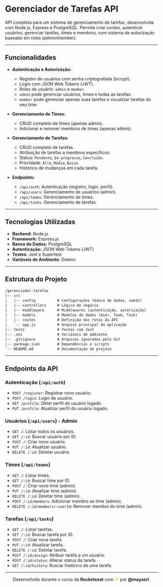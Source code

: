 # Gerenciador de Tarefas API

API completa para um sistema de gerenciamento de tarefas, desenvolvida com Node.js, Express e PostgreSQL. Permite criar contas, autenticar usuários, gerenciar tarefas, times e membros, com sistema de autorização baseado em roles (admin/member).

---

## Funcionalidades

- **Autenticação e Autorização:**
  - Registro de usuários com senha criptografada (bcrypt).
  - Login com JSON Web Tokens (JWT).
  - Roles de usuário: `admin` e `member`.
  - `admin` pode gerenciar usuários, times e todas as tarefas.
  - `member` pode gerenciar apenas suas tarefas e visualizar tarefas do seu time.

- **Gerenciamento de Times:**
  - CRUD completo de times (apenas admin).
  - Adicionar e remover membros de times (apenas admin).

- **Gerenciamento de Tarefas:**
  - CRUD completo de tarefas.
  - Atribuição de tarefas a membros específicos.
  - Status: `Pendente`, `Em progresso`, `Concluído`.
  - Prioridade: `Alta`, `Média`, `Baixa`.
  - Histórico de mudanças em cada tarefa.

- **Endpoints:**
  - `/api/auth`: Autenticação (registro, login, perfil).
  - `/api/users`: Gerenciamento de usuários (admin).
  - `/api/teams`: Gerenciamento de times.
  - `/api/tasks`: Gerenciamento de tarefas.

---

## Tecnologias Utilizadas

- **Backend:** Node.js
- **Framework:** Express.js
- **Banco de Dados:** PostgreSQL
- **Autenticação:** JSON Web Tokens (JWT)
- **Testes:** Jest e Supertest
- **Variáveis de Ambiente:** Dotenv

---

## Estrutura do Projeto

```
/gerenciador-tarefas
|-- src
|   |-- config          # Configurações (banco de dados, seeds)
|   |-- controllers     # Lógica de negócio
|   |-- middleware      # Middlewares (autenticação, autorização)
|   |-- models          # Modelos de dados (User, Team, Task)
|   |-- routes          # Definição das rotas da API
|   `-- app.js          # Arquivo principal da aplicação
|-- tests               # Testes com Jest
|-- .env                # Variáveis de ambiente
|-- .gitignore          # Arquivos ignorados pelo Git
|-- package.json        # Dependências e scripts
`-- README.md           # Documentação do projeto
```

---

## Endpoints da API

### Autenticação (`/api/auth`)

- `POST /register`: Registrar novo usuário.
- `POST /login`: Login de usuário.
- `GET /profile`: Obter perfil do usuário logado.
- `PUT /profile`: Atualizar perfil do usuário logado.

### Usuários (`/api/users`) - Admin

- `GET /`: Listar todos os usuários.
- `GET /:id`: Buscar usuário por ID.
- `POST /`: Criar novo usuário.
- `PUT /:id`: Atualizar usuário.
- `DELETE /:id`: Deletar usuário.

### Times (`/api/teams`)

- `GET /`: Listar times.
- `GET /:id`: Buscar time por ID.
- `POST /`: Criar novo time (admin).
- `PUT /:id`: Atualizar time (admin).
- `DELETE /:id`: Deletar time (admin).
- `POST /:id/members`: Adicionar membro ao time (admin).
- `DELETE /:id/members/:userId`: Remover membro do time (admin).

### Tarefas (`/api/tasks`)

- `GET /`: Listar tarefas.
- `GET /:id`: Buscar tarefa por ID.
- `POST /`: Criar nova tarefa.
- `PUT /:id`: Atualizar tarefa.
- `DELETE /:id`: Deletar tarefa.
- `POST /:id/assign`: Atribuir tarefa a um usuário.
- `POST /:id/status`: Alterar status da tarefa.
- `GET /:id/history`: Buscar histórico de uma tarefa.

---

<p align="center">
  Desenvolvido durante o curso da <strong>Rocketseat</strong> com <img src="heart.svg" width="14" alt="coração"/> por <strong>@mayasrl</strong>.
</p>
